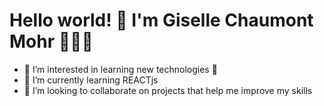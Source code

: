  <h1>Hello world! 💫
 I'm Giselle Chaumont Mohr 👋👩‍💻</h1>
 





- 👀 I’m interested in learning new technologies 🤖
- 🌱 I’m currently learning REACTjs 
- 💞️ I’m looking to collaborate on projects that help me improve my skills


<!---
gisellechaumont/gisellechaumont is a ✨ special ✨ repository because its `README.md` (this file) appears on your GitHub profile.
You can click the Preview link to take a look at your changes.
--->
